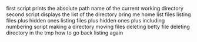 first script prints the absolute path name of the current working directory
second script displays the list of the directory
bring me home
list files
listing files plus hidden ones
listing files plus hidden ones plus including numbering
script making a directory
moving files
deleting betty file
deleting directory in the tmp
how to go back
listing again

